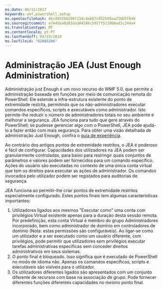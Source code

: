 ```yaml
---
ms.date: 06/12/2017
keywords: wmf,powershell,setup
ms.openlocfilehash: 0bc085588190f134c4a687c952509aa256b5f840
ms.sourcegitcommit: e7445ba8203da304286c591ff513900ad1c244a4
ms.translationtype: MT
ms.contentlocale: pt-PT
ms.lasthandoff: 04/23/2019
ms.locfileid: "62085206"
---
```

# <a name="just-enough-administration-jea"></a>Administração JEA (Just Enough Administration)
Administração just Enough é um novo recurso do WMF 5.0, que permite a administração baseada em funções por meio de comunicação remota do PowerShell.  Ele estende a infra-estrutura existente do ponto de extremidade restrita, permitindo que os não-administradores executar comandos específicos, scripts e executáveis como administrador.  Isto permite-lhe reduzir o número de administradores totais no seu ambiente e melhorar a segurança.  JEA funciona para tudo que gere através do PowerShell; se pudesse gerenciar algo com o PowerShell, JEA pode ajudá-lo a fazer então com mais segurança.  Para obter uma visão detalhada de administração Just Enough, confira o [guia de experiência](http://aka.ms/JEA).

Ao contrário dos antigos pontos de extremidade restritos, o JEA é poderoso e fácil de configurar.  Capacidades dos utilizadores na JEA podem ser granularmente controladas, para baixo para restringir quais conjuntos de parâmetros e valores podem ser fornecidos para um comando específico. Ações do usuário são executadas no contexto de uma única conta virtual que tem os direitos para executar as ações de administrador.  Os comandos invocados pelo utilizador podem ser registados para auditorias de segurança.

JEA funciona ao permitir-lhe criar pontos de extremidade restritos especialmente configurado.  Estes pontos finais tem algumas características importantes:

1. Utilizadores ligados aos mesmos "Executar como" uma conta com privilégios Virtual existente apenas para a duração desta sessão remota.  Por predefinição, esta conta Virtual é membro do grupo Administradores incorporado, bem como administrador de domínio em controladores de domínio (Nota: estas permissões são configuráveis). Ao ligar-se como um utilizador e a ser executado como um usuário diferente, com privilégios, pode permitir que utilizadores sem privilégios executar tarefas administrativas específicas sem conceder direitos administrativos em seus sistemas.
2. O ponto final é bloqueado.  Isso significa que é executado de PowerShell no modo de idioma não.  Apenas os comandos específicos, scripts e executáveis são visíveis para o utilizador.
3. Os utilizadores diferentes ligados são apresentados com um conjunto diferente de recursos com base na associação de grupo.  Pode fornecer diferentes funções diferentes capacidades no mesmo ponto final.
